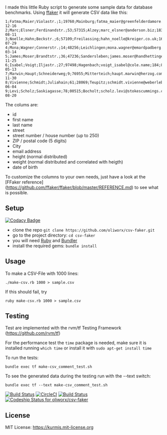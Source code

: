 I made this little Ruby script to generate some sample data for database benchmarks.
Using [ffaker](http://rubygems.org/gems/ffaker) it will generate CSV data like this:
```
1;Fatma;Maier;Violastr.;1;19760;Mainburg;fatma_maier@greenfelderdamore.us;155;57;1974-12-16
2;Marc;Elsner;Ferdinandstr.;53;57315;Alzey;marc_elsner@anderson.biz;183;88;1931-08-11
3;Noelle;Hahn;Beckstr.;6;57109;Freilassing;hahn_noelle@kreiger.co.uk;168;44;1982-07-29
4;Mona;Wagner;Connerstr.;14;48256;Leichlingen;mona.wagner@emardpadberg.name;171;73;1943-03-14
5;James;Moser;Brandtstr.;36;47236;Sandersleben;james.moser@handhettinger.info;181;87;1970-11-25
6;Isabel;Voigt;Iljastr.;27;97498;Hagenbach;voigt_isabel@cole.name;184;81;1972-05-13
7;Marwin;Haupt;Schneiderweg;9;76955;Mitterteich;haupt.marwin@herzog.com;153;55;1938-11-30
8;Vivienne;Schmidt;Juliahain;61;28069;Teupitz;schmidt.vivienne@weberlebsack.ca;163;66;1974-06-04
9;Levi;Scholz;Saskiagasse;78;00515;Bocholt;scholz.levi@stokescummings.com;188;91;1946-08-20
```
The colums are:
 - id
 - first name
 - last name
 - street
 - street number / house number (up to 250)
 - ZIP / postal code (5 digits)
 - City
 - email address
 - height (normal distributed)
 - weight (normal distributed and correlated with heigth)
 - date of birth

To customize the columns to your own needs, just have a look at the [FFaker reference] (https://github.com/ffaker/ffaker/blob/master/REFERENCE.md) to see what is possible.

## Setup


[![Codacy Badge](https://api.codacy.com/project/badge/Grade/a8b23e4eefb6481e931c410f205787ef)](https://www.codacy.com/app/kurmis/csv-faker?utm_source=github.com&amp;utm_medium=referral&amp;utm_content=oliworx/csv-faker&amp;utm_campaign=badger)

* clone the repo ```git clone https://github.com/oliworx/csv-faker.git```
* go to the project directory: ```cd csv-faker```
* you will need [Ruby](https://www.ruby-lang.org/en/documentation/installation/) and  [Bundler](http://bundler.io/#getting-started)
* install the required gems: ```bundle install``` 

## Usage

To make a CSV-File with 1000 lines:

    ./make-csv.rb 1000 > sample.csv

If this should fail, try

    ruby make-csv.rb 1000 > sample.csv

## Testing

Test are implemented with  the rvm/tf Testing Framework
(<https://github.com/rvm/tf>)

For the performance test the ```time``` package is needed, make sure it is installed running ```which time``` or install it with ```sudo apt-get install time```

To run the  tests:

    bundle exec tf make-csv_comment_test.sh

To see the generated data during the testing run with the --text switch:

    bundle exec tf --text make-csv_comment_test.sh

[![Build Status](https://travis-ci.org/oliworx/csv-faker.svg?branch=master)](https://travis-ci.org/oliworx/csv-faker)
[![CircleCI](https://circleci.com/gh/oliworx/csv-faker.svg?style=svg)](https://circleci.com/gh/oliworx/csv-faker)
[![Build Status](https://semaphoreci.com/api/v1/oliworx/csv-faker/branches/master/badge.svg)](https://semaphoreci.com/oliworx/csv-faker)
[![Codeship Status for oliworx/csv-faker](https://codeship.com/projects/00d8f720-1d45-0134-e8d6-2621c61f771d/status?branch=master)](https://codeship.com/projects/159997)

## License
MIT License: <https://kurmis.mit-license.org>
